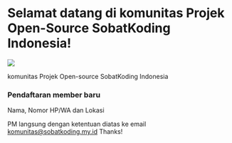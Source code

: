 # Selamat datang di komunitas Projek Open-Source SobatKoding Indonesia!

![](https://sobatkoding.my.id/assets/img/logo.png) 


komunitas Projek Open-source SobatKoding Indonesia
### Pendaftaran member baru

Nama,
Nomor HP/WA dan
Lokasi

PM langsung dengan ketentuan diatas ke email
komunitas@sobatkoding.my.id
Thanks!





